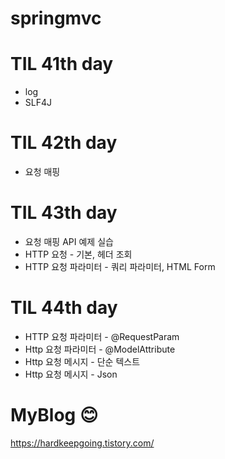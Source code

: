 # springmvc

# TIL 41th day 
* log
* SLF4J

# TIL 42th day 
* 요청 매핑

# TIL 43th day
* 요청 매핑 API 예제 실습
* HTTP 요청 - 기본, 헤더 조회
* HTTP 요청 파라미터 - 쿼리 파라미터, HTML Form

# TIL 44th day
* HTTP 요청 파라미터 - @RequestParam
* Http 요청 파라미터 - @ModelAttribute
* Http 요청 메시지 - 단순 텍스트
* Http 요청 메시지 - Json

# MyBlog 😊

https://hardkeepgoing.tistory.com/

